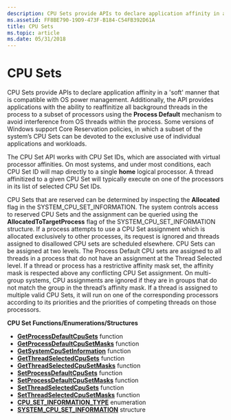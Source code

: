 ```yaml
---
description: CPU Sets provide APIs to declare application affinity in a 'soft' manner that is compatible with OS power management.
ms.assetid: FF8BE790-19D9-473F-B184-C54FB392D61A
title: CPU Sets
ms.topic: article
ms.date: 05/31/2018
---
```


# CPU Sets

CPU Sets provide APIs to declare application affinity in a 'soft' manner that is compatible with OS power management. Additionally, the API provides applications with the ability to reaffinitize all background threads in the process to a subset of processors using the **Process Default** mechanism to avoid interference from OS threads within the process. Some versions of Windows support Core Reservation policies, in which a subset of the system’s CPU Sets can be devoted to the exclusive use of individual applications and workloads.

The CPU Set API works with CPU Set IDs, which are associated with virtual processor affinities. On most systems, and under most conditions, each CPU Set ID will map directly to a single **home** logical processor. A thread affinitized to a given CPU Set will typically execute on one of the processors in its list of selected CPU Set IDs.

CPU Sets that are reserved can be determined by inspecting the **Allocated** flag in the SYSTEM\_CPU\_SET\_INFORMATION. The system controls access to reserved CPU Sets and the assignment can be queried using the **AllocatedToTargetProcess** flag of the SYSTEM\_CPU\_SET\_INFORMATION structure. If a process attempts to use a CPU Set assignment which is allocated exclusively to other processes, its request is ignored and threads assigned to disallowed CPU sets are scheduled elsewhere. CPU Sets can be assigned at two levels. The Process Default CPU sets are assigned to all threads in a process that do not have an assignment at the Thread Selected level. If a thread or process has a restrictive affinity mask set, the affinity mask is respected above any conflicting CPU Set assignment. On multi-group systems, CPU assignments are ignored if they are in groups that do not match the group in the thread’s affinity mask. If a thread is assigned to multiple valid CPU Sets, it will run on one of the corresponding processors according to its priorities and the priorities of competing threads on those processors.

**CPU Set Functions/Enumerations/Structures**

-   [**GetProcessDefaultCpuSets**](/windows/win32/api/processthreadsapi/nf-processthreadsapi-getprocessdefaultcpusets) function
-   [**GetProcessDefaultCpuSetMasks**](/windows/win32/api/processthreadsapi/nf-processthreadsapi-getprocessdefaultcpusetmasks) function
-   [**GetSystemCpuSetInformation**](/windows/win32/api/processthreadsapi/nf-processthreadsapi-getsystemcpusetinformation) function
-   [**GetThreadSelectedCpuSets**](/windows/win32/api/processthreadsapi/nf-processthreadsapi-getthreadselectedcpusets) function
-   [**GetThreadSelectedCpuSetMasks**](/windows/win32/api/processthreadsapi/nf-processthreadsapi-getthreadselectedcpusetmasks) function
-   [**SetProcessDefaultCpuSets**](/windows/win32/api/processthreadsapi/nf-processthreadsapi-setprocessdefaultcpusets) function
-   [**SetProcessDefaultCpuSetMasks**](/windows/win32/api/processthreadsapi/nf-processthreadsapi-setprocessdefaultcpusetmasks) function
-   [**SetThreadSelectedCpuSets**](/windows/win32/api/processthreadsapi/nf-processthreadsapi-setthreadselectedcpusets) function
-   [**SetThreadSelectedCpuSetMasks**](/windows/win32/api/processthreadsapi/nf-processthreadsapi-setthreadselectedcpusetmasks) function
-   [**CPU\_SET\_INFORMATION\_TYPE**](cpu-set-information-type.md) enumeration
-   [**SYSTEM\_CPU\_SET\_INFORMATION**](/windows/desktop/api/winnt/ns-winnt-system_cpu_set_information) structure

